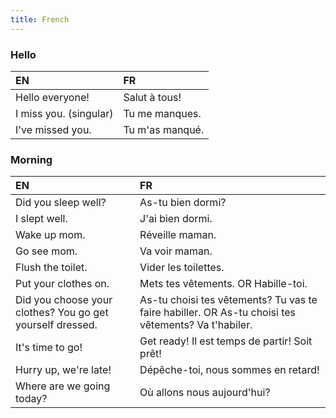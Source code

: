 ```yaml
---
title: French
---
```


### Hello
| EN | FR |
| :--- | :--- |
| Hello everyone! | Salut à tous! 
| I miss you. (singular) | Tu me manques.
| I've missed you. |	Tu m'as manqué.

### Morning
| EN | FR |
| :--- | :--- |
| Did you sleep well? |	As-tu bien dormi?
| I slept well.	| J'ai bien dormi.
| Wake up mom. | Réveille maman.
| Go see mom. |	Va voir maman.
| Flush the toilet. | Vider les toilettes.
| Put your clothes on. | Mets tes vêtements. OR Habille-toi.
| Did you choose your clothes? You go get yourself dressed.	| As-tu choisi tes vêtements? Tu vas te faire habiller. OR As-tu choisi tes vêtements? Va t'habiler.
| It's time to go! | Get ready!	Il est temps de partir! Soit prêt!
| Hurry up, we're late!	| Dépêche-toi, nous sommes en retard!
| Where are we going today? |	Où allons nous aujourd'hui?
